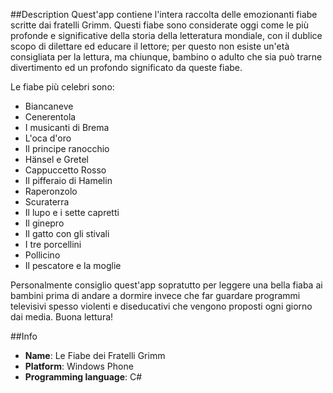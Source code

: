##Description
Quest'app contiene l'intera raccolta delle emozionanti fiabe scritte dai fratelli Grimm. Questi fiabe sono considerate oggi come le più profonde e significative della storia della letteratura mondiale, con il dublice scopo di dilettare ed educare il lettore; per questo non esiste un'età consigliata per la lettura, ma chiunque, bambino o adulto che sia può trarne divertimento ed un profondo significato da queste fiabe.

Le fiabe più celebri sono:
- Biancaneve 
- Cenerentola 
- I musicanti di Brema 
- L'oca d'oro 
- Il principe ranocchio 
- Hänsel e Gretel 
- Cappuccetto Rosso 
- Il pifferaio di Hamelin 
- Raperonzolo 
- Scuraterra 
- Il lupo e i sette capretti 
- Il ginepro 
- Il gatto con gli stivali 
- I tre porcellini 
- Pollicino 
- Il pescatore e la moglie 

Personalmente consiglio quest'app sopratutto per leggere una bella fiaba ai bambini prima di andare a dormire invece che far guardare programmi televisivi spesso violenti e diseducativi che vengono proposti ogni giorno dai media. Buona lettura!

##Info
- **Name**: Le Fiabe dei Fratelli Grimm
- **Platform**: Windows Phone
- **Programming language**: C#

